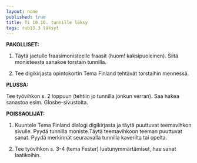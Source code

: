 ```yaml
---
layout: none
published: true
title: Ti 10.10. tunnille läksy
tags: rub13.3 läksyt
---
```

**PAKOLLISET:**

1. Täytä jaetulle fraasimonisteelle fraasit (huom! kaksipuoleinen). Siitä monisteesta sanakoe torstain tunnilla.

2. Tee digikirjasta opintokortin Tema Finland tehtävät torstaihin mennessä.

**PLUSSA:**

Tee työvihkon s. 2 loppuun (tehtiin jo tunnilla jonkun verran). Saa hakea sanastoa esim. Glosbe-sivustolta.

**POISSAOLIJAT:**

1. Kuuntele Tema Finland dialogi digikirjasta ja täytä puuttuvat teemavihkon sivulle. Pyydä tunnilla moniste.Täytä teemavihkoon teeman puuttuvat sanat. Pyydä merkinnät seuraavalla tunnilla kaverilta tai opelta.

2. Tee työvihkon s. 3-4 (tema Fester) luetunymmärtämiset, hae sanat laatikoihin.






